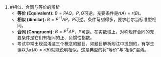 1. #相似、合同与等价的辨析   
	*   **等价 (Equivalent):** $B=PAQ$，$P,Q$可逆。充要条件是$r(A)=r(B)$。
    *   **相似 (Similar):** $B=P^{-1}AP$，$P$可逆。条件苛刻得多，要求若尔当标准型相同。
    *   **合同 (Congruent):** $B=P^T AP$，$P$可逆。在实数域上，对称矩阵合同的充要条件是它们有相同的正、负惯性指数。
    *   考试中常出现混淆这三个概念的题目，如题目解析附注中提到的，有学生误以为$r(A)=r(B)$就能说明相似，这是典型的将“等价”与“相似”混淆。